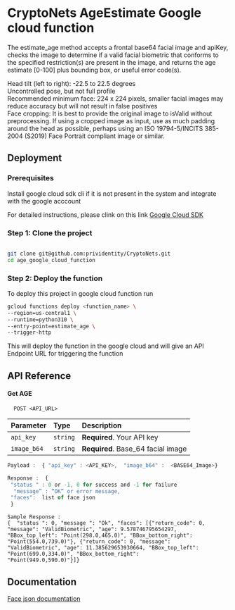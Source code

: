 
# CryptoNets AgeEstimate Google cloud function

The estimate_age method accepts a frontal base64 facial image and apiKey, checks the image to determine if a valid facial biometric that conforms to the specified restriction(s) are present in the image, and returns the age estimate [0-100] plus bounding box, or useful error code(s).


Head tilt (left to right): -22.5 to 22.5 degrees \
Uncontrolled pose, but not full profile\
Recommended minimum face: 224 x 224 pixels, smaller facial images may reduce accuracy but will not result in false positives \
Face cropping: It is best to provide the original image to isValid without preprocessing. If using a cropped image as input, use as much padding around the head as possible, perhaps using an ISO 19794-5/INCITS 385-2004 (S2019) Face Portrait compliant image or similar.


## Deployment

### Prerequisites

Install google cloud sdk cli if it is not present in the system and integrate with the google acccount

For detailed instructions, please clink on this link [Google Cloud SDK](https://cloud.google.com/sdk/docs/install)

### Step 1: Clone the project

```bash

git clone git@github.com:prividentity/CryptoNets.git
cd age_google_cloud_function

```

### Step 2: Deploy the function

To deploy this project in google cloud function run

```bash
gcloud functions deploy <function_name> \
--region=us-central1 \
--runtime=python310 \
--entry-point=estimate_age \
--trigger-http
```

This will deploy the function in the google cloud and will give an API Endpoint URL for triggering the function

## API Reference

#### Get AGE

```http
  POST <API_URL>
```

| Parameter | Type     | Description                |
| :-------- | :------- | :------------------------- |
| `api_key` | `string` | **Required**. Your API key |
| `image_b64`| `string` | **Required**. Base_64 facial image |





```javascript
Payload :  { "api_key" : <API_KEY>,  "image_b64" :  <BASE64_Image>}

Response :  {
 "status " : 0 or -1, 0 for success and -1 for failure  
  "message” : “OK” or error message,
 "faces":  list of face json
 }

```
```
Sample Response : 
{  "status ": 0, "message ": "Ok", "faces": [{"return_code": 0, "message": "ValidBiometric", "age": 9.578746795654297,
"BBox_top_left": "Point(298.0,465.0)", "BBox_bottom_right": "Point(554.0,739.0)"}, {"return_code": 0, "message":
"ValidBiometric", "age": 11.385629653930664, "BBox_top_left": "Point(699.0,334.0)", "BBox_bottom_right":
"Point(949.0,590.0)"}]}

```



## Documentation

[Face json documentation](https://docs.private.id/cryptonets-python-sdk/ResultObjects/FaceObjectResult.html#cryptonets_python_sdk.helper.result_objects.faceObjectResult.FaceObjectResult)

